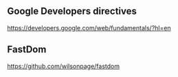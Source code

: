 ## Google Developers directives
https://developers.google.com/web/fundamentals/?hl=en

## FastDom
https://github.com/wilsonpage/fastdom
